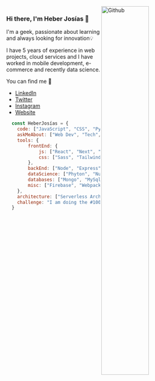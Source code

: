 <img width="50%" align="right" alt="Github" src="https://heberjosias.com/img/hero.svg" />

### Hi there, I'm Heber Josías 👋
I'm a geek, passionate about learning and always looking for innovation💡

I have 5 years of experience in web projects, cloud services and I have worked in mobile development, e-commerce and recently data science.

You can find me 🔭
- [LinkedIn](https://www.linkedin.com/in/heberjosias/)
- [Twitter](https://twitter.com/josiasheber/)
- [Instagram](https://www.instagram.com/josiasheber/)
- [Website](https://heberjosias.com/)


```js
  const HeberJosías = {
    code: ["JavaScript", "CSS", "Python"],
    askMeAbout: ["Web Dev", "Tech", "Data Science"],
    tools: {
        frontEnd: {
            js: ["React", "Next", "Gatsby", "Vue"],
            css: ["Sass", "Tailwind CSS", "Material UI", "Bootstrap"]
        },
        backEnd: ["Node", "Express", "PHP"],
        dataScience: ["Phyton", "NumPy", "Pandas", "Jupyter", "PowerBI"],
        databases: ["Mongo", "MySql", "SqlServer"],
        misc: ["Firebase", "Webpack", "Jest"]
    },
    architecture: ["Serverless Architecture", "Progressive Web applications", "Single Page Applications"],    
    challenge: "I am doing the #100DaysOfCode challenge focused on React and Next"
  }
```


